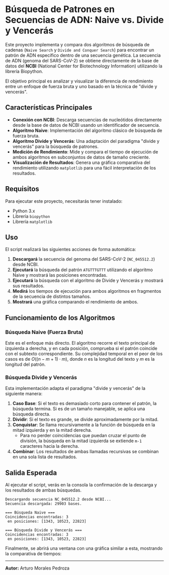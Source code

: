 # Búsqueda de Patrones en Secuencias de ADN: Naive vs. Divide y Vencerás

Este proyecto implementa y compara dos algoritmos de búsqueda de cadenas (`Naive Search` y `Divide and Conquer Search`) para encontrar un patrón de ADN específico dentro de una secuencia genética. La secuencia de ADN (genoma del SARS-CoV-2) se obtiene directamente de la base de datos del **NCBI** (National Center for Biotechnology Information) utilizando la librería Biopython.

El objetivo principal es analizar y visualizar la diferencia de rendimiento entre un enfoque de fuerza bruta y uno basado en la técnica de "divide y vencerás".

## Características Principales

* **Conexión con NCBI**: Descarga secuencias de nucleótidos directamente desde la base de datos de NCBI usando un identificador de secuencia.
* **Algoritmo Naive**: Implementación del algoritmo clásico de búsqueda de fuerza bruta.
* **Algoritmo Divide y Vencerás**: Una adaptación del paradigma "divide y vencerás" para la búsqueda de patrones.
* **Medición de Rendimiento**: Mide y compara el tiempo de ejecución de ambos algoritmos en subconjuntos de datos de tamaño creciente.
* **Visualización de Resultados**: Genera una gráfica comparativa del rendimiento utilizando `matplotlib` para una fácil interpretación de los resultados.

## Requisitos

Para ejecutar este proyecto, necesitarás tener instalado:

* Python 3.x
* Librería `biopython`
* Librería `matplotlib`
  
##  Uso

El script realizará las siguientes acciones de forma automática:

1.  **Descargará** la secuencia del genoma del SARS-CoV-2 (`NC_045512.2`) desde NCBI.
2.  **Ejecutará** la búsqueda del patrón `ATGTTTGTTT` utilizando el algoritmo Naive y mostrará las posiciones encontradas.
3.  **Ejecutará** la búsqueda con el algoritmo de Divide y Vencerás y mostrará sus resultados.
4.  **Medirá** los tiempos de ejecución para ambos algoritmos en fragmentos de la secuencia de distintos tamaños.
5.  **Mostrará** una gráfica comparando el rendimiento de ambos.

## Funcionamiento de los Algoritmos

### Búsqueda Naive (Fuerza Bruta)

Este es el enfoque más directo. El algoritmo recorre el texto principal de izquierda a derecha, y en cada posición, comprueba si el patrón coincide con el subtexto correspondiente. Su complejidad temporal en el peor de los casos es de $O((n-m+1) \cdot m)$, donde $n$ es la longitud del texto y $m$ es la longitud del patrón.

### Búsqueda Divide y Vencerás

Esta implementación adapta el paradigma "divide y vencerás" de la siguiente manera:

1.  **Caso Base**: Si el texto es demasiado corto para contener el patrón, la búsqueda termina. Si es de un tamaño manejable, se aplica una búsqueda directa.
2.  **Dividir**: Si el texto es grande, se divide aproximadamente por la mitad.
3.  **Conquistar**: Se llama recursivamente a la función de búsqueda en la mitad izquierda y en la mitad derecha.
    * Para no perder coincidencias que puedan cruzar el punto de división, la búsqueda en la mitad izquierda se extiende `m-1` caracteres hacia la derecha.
4.  **Combinar**: Los resultados de ambas llamadas recursivas se combinan en una sola lista de resultados.

## Salida Esperada

Al ejecutar el script, verás en la consola la confirmación de la descarga y los resultados de ambas búsquedas.

```
Descargando secuencia NC_045512.2 desde NCBI...
Secuencia descargada: 29903 bases.

=== Búsqueda Naive ===
Coincidencias encontradas: 3 
 en posiciones: [1343, 10523, 22823]

=== Búsqueda Divide y Vencerás ===
Coincidencias encontradas: 3 
 en posiciones: [1343, 10523, 22823]
```

Finalmente, se abrirá una ventana con una gráfica similar a esta, mostrando la comparativa de tiempos:

---

**Autor:** Arturo Morales Pedroza
